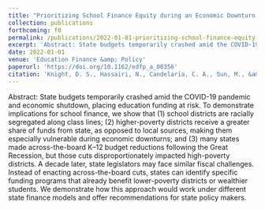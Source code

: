 ```yaml
---
title: "Prioritizing School Finance Equity during an Economic Downturn: Recommendations for State Policy Makers"
collection: publications
forthcoming: f0
permalink: /publications/2022-01-01-prioritizing-school-finance-equity
excerpt: 'Abstract: State budgets temporarily crashed amid the COVID-19 pandemic and economic shutdown, placing education funding at risk. To demonstrate implications for school finance, we show that (1) school districts are racially segregated along class lines; (2) higher-poverty districts receive a greater share of funds from state, as opposed to local sources, making them especially vulnerable during economic downturns; and (3) many states made across-the-board K–12 budget reductions following the Great Recession, but those cuts disproportionately impacted high-poverty districts. A decade later, state legislators may face similar fiscal challenges. Instead of enacting across-the-board cuts, states can identify specific funding programs that already benefit lower-poverty districts or wealthier students. We demonstrate how this approach would work under different state finance models and offer recommendations for state policy makers.'
date: 2022-01-01
venue: 'Education Finance &amp; Policy'
paperurl: 'https://doi.org/10.1162/edfp_a_00356'
citation: 'Knight, D. S., Hassairi, N., Candelaria, C. A., Sun, M., &amp; Plecki, M. L. (2022). Prioritizing School Finance Equity during an Economic Downturn: Recommendations for State Policymakers. Education Finance and Policy. <i>Education Finance &amp; Policy</i>. <i>17</i>(1), 188-199. '
---
```

Abstract: State budgets temporarily crashed amid the COVID-19 pandemic and economic shutdown, placing education funding at risk. To demonstrate implications for school finance, we show that (1) school districts are racially segregated along class lines; (2) higher-poverty districts receive a greater share of funds from state, as opposed to local sources, making them especially vulnerable during economic downturns; and (3) many states made across-the-board K–12 budget reductions following the Great Recession, but those cuts disproportionately impacted high-poverty districts. A decade later, state legislators may face similar fiscal challenges. Instead of enacting across-the-board cuts, states can identify specific funding programs that already benefit lower-poverty districts or wealthier students. We demonstrate how this approach would work under different state finance models and offer recommendations for state policy makers.

